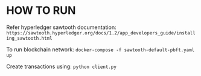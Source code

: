 # HOW TO RUN

Refer hyperledger sawtooth documentation: `https://sawtooth.hyperledger.org/docs/1.2/app_developers_guide/installing_sawtooth.html`

To run blockchain network:
`docker-compose -f sawtooth-default-pbft.yaml up`

Create transactions using:
`python client.py`